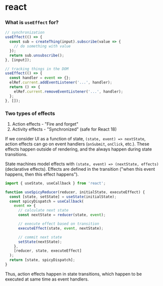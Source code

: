 # react

### What is `useEffect` for?

```js
// synchronization
useEffect(() => {
  const sub = createThing(input).subscribe(value => {
    // do something with value
  });
  return sub.unsubscribe();
}, [input]);

// tracking things in the DOM
useEffect(() => {
  const handler = event => {};
  elRef.current.addEventListener('...', handler);
  return () => {
    elRef.current.removeEventListener('...', handler);
  };
}, []);
```

### Two types of effects

1. Action effects - "Fire and forget"
2. Activity effects - "Synchronized" (safe for React 18)

If we consider UI as a function of state, `(state, event) => nextState`, action effects can go on event handlers (`onSubmit`, `onClick`, etc.). These effects happen outside of rendering, and the always happen during state transitions.

State machines model effects with `(state, event) => (nextState, effects)` (declarative effects). Effects are defined in the transition ("when this event happens, then this effect happens").

```js
import { useState, useCallback } from 'react';

function useSpicyReducer(reducer, initialState, executeEffect) {
  const [state, setState] = useState(initialState);
  const spicyDispatch = useCallback(
    event => {
      // calculate next state
      const nextState = reducer(state, event);

      // execute effect based on transition
      executeEffect(state, event, nextState);

      // commit next state
      setState(nextState);
    },
    [reducer, state, executeEffect]
  );
  return [state, spicyDispatch];
}
```

Thus, action effects happen in state transitions, which happen to be executed at same time as event handlers.
